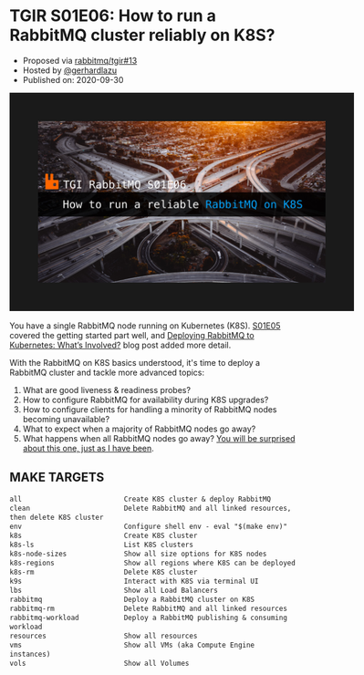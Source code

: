 # TGIR S01E06: How to run a RabbitMQ cluster reliably on K8S?

* Proposed via [rabbitmq/tgir#13](https://github.com/rabbitmq/tgir/issues/13)
* Hosted by [@gerhardlazu](https://twitter.com/gerhardlazu)
* Published on: 2020-09-30

<a href="https://www.youtube.com/watch?v=TGIRS01E06" target="_blank"><img src="video.jpg" border="50" /></a>

You have a single RabbitMQ node running on Kubernetes (K8S).
[S01E05](https://github.com/rabbitmq/tgir/tree/S01E05/s01/e05) covered the getting started part well, and [Deploying RabbitMQ to Kubernetes: What’s Involved?](https://www.rabbitmq.com/blog/2020/08/10/deploying-rabbitmq-to-kubernetes-whats-involved/) blog post added more detail.

With the RabbitMQ on K8S basics understood, it's time to deploy a RabbitMQ cluster and tackle more advanced topics:

1. What are good liveness & readiness probes?
2. How to configure RabbitMQ for availability during K8S upgrades?
3. How to configure clients for handling a minority of RabbitMQ nodes becoming unavailable?
4. What to expect when a majority of RabbitMQ nodes go away?
5. What happens when all RabbitMQ nodes go away? [You will be surprised about this one, just as I have been](https://stackoverflow.com/questions/62355470/how-to-configure-a-rabbitmq-cluster-in-kubernetes-with-a-mounted-persistent-volu?stw=2).



## MAKE TARGETS

```
all                         Create K8S cluster & deploy RabbitMQ
clean                       Delete RabbitMQ and all linked resources, then delete K8S cluster
env                         Configure shell env - eval "$(make env)"
k8s                         Create K8S cluster
k8s-ls                      List K8S clusters
k8s-node-sizes              Show all size options for K8S nodes
k8s-regions                 Show all regions where K8S can be deployed
k8s-rm                      Delete K8S cluster
k9s                         Interact with K8S via terminal UI
lbs                         Show all Load Balancers
rabbitmq                    Deploy a RabbitMQ cluster on K8S
rabbitmq-rm                 Delete RabbitMQ and all linked resources
rabbitmq-workload           Deploy a RabbitMQ publishing & consuming workload
resources                   Show all resources
vms                         Show all VMs (aka Compute Engine instances)
vols                        Show all Volumes
```
